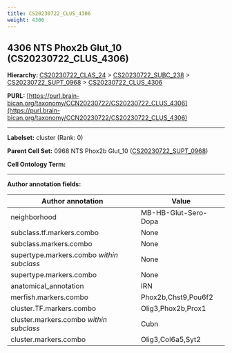 ```yaml
---
title: CS20230722_CLUS_4306
weight: 4306
---
```

## 4306 NTS Phox2b Glut_10 (CS20230722_CLUS_4306)
<b>Hierarchy: </b>
[CS20230722_CLAS_24](../CS20230722_CLAS_24) >
[CS20230722_SUBC_238](../CS20230722_SUBC_238) >
[CS20230722_SUPT_0968](../CS20230722_SUPT_0968) >
[CS20230722_CLUS_4306](../CS20230722_CLUS_4306)

**PURL:** [https://purl.brain-bican.org/taxonomy/CCN20230722/CS20230722_CLUS_4306](https://purl.brain-bican.org/taxonomy/CCN20230722/CS20230722_CLUS_4306)

---


**Labelset:** cluster (Rank: 0)

**Parent Cell Set:** 0968 NTS Phox2b Glut_10 ([CS20230722_SUPT_0968](../CS20230722_SUPT_0968))



**Cell Ontology Term:** 

[MARKER GENES.]: #


---

[TRANSFERRED ANNOTATIONS.]: #


[AUTHOR ANNOTATION FIELDS.]: #


**Author annotation fields:**

| Author annotation | Value |
|-------------------|-------|
|neighborhood|MB-HB-Glut-Sero-Dopa|
|subclass.tf.markers.combo|None|
|subclass.markers.combo|None|
|supertype.markers.combo _within subclass_|None|
|supertype.markers.combo|None|
|anatomical_annotation|IRN|
|merfish.markers.combo|Phox2b,Chst9,Pou6f2|
|cluster.TF.markers.combo|Olig3,Phox2b,Prox1|
|cluster.markers.combo _within subclass_|Cubn|
|cluster.markers.combo|Olig3,Col6a5,Syt2|

